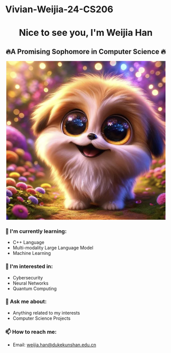 # Vivian-Weijia-24-CS206

<h1 align="center"> Nice to see you, I'm Weijia Han</h1>
<h2 align="center">🔥A Promising Sophomore in Computer Science 🔥</h2>

<p align="center">
  <img src="https://github.com/Rising-Stars-by-Sunshine/Vivian-Weijia-_24_CS206/blob/main/Screen%20Shot%202024-03-27%20at%2015.54.51.png?raw=true" alt="Alt Text" width="500">
</p>

### 🌱 I'm currently learning:
- C++ Language
- Multi-modality Large Language Model
- Machine Learning
  
### 👣 I'm interested in:
- Cybersecurity
- Neural Networks
- Quantum Computing

### 💬 Ask me about:
- Anything related to my interests
- Computer Science Projects

### 📫 How to reach me:
- Email: [weijia.han@dukekunshan.edu.cn](mailto:weijia.han@dukekunshan.edu.cn)



